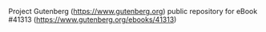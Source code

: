 Project Gutenberg (https://www.gutenberg.org) public repository for eBook #41313 (https://www.gutenberg.org/ebooks/41313)
